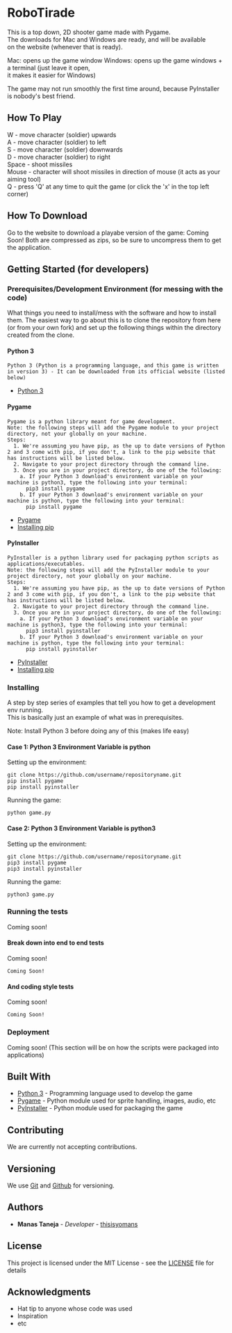 # RoboTirade

This is a top down, 2D shooter game made with Pygame.\
The downloads for Mac and Windows are ready, and will be available\
on the website (whenever that is ready).

Mac: opens up the game window
Windows: opens up the game windows + a terminal (just leave it open,\
it makes it easier for Windows)

The game may not run smoothly the first time around, because PyInstaller\
is nobody's best friend.

## How To Play

W - move character (soldier) upwards\
A - move character (soldier) to left\
S - move character (soldier) downwards\
D - move character (soldier) to right\
Space - shoot missiles\
Mouse - character will shoot missiles in direction of mouse (it acts as your aiming tool)\
Q - press 'Q' at any time to quit the game (or click the 'x' in the top left corner)

## How To Download

Go to the website to download a playabe version of the game: Coming Soon!
Both are compressed as zips, so be sure to uncompress them to get the application.

## Getting Started (for developers)

### Prerequisites/Development Environment (for messing with the code)

What things you need to install/mess with the software and how to install them.
The easiest way to go about this is to clone the repository from here (or from your
own fork) and set up the following things within the directory created from the clone.

#### Python 3

```
Python 3 (Python is a programming language, and this game is written in version 3) - It can be downloaded from its official website (listed below)
```
* [Python 3](https://www.python.org/downloads/)

#### Pygame

```
Pygame is a python library meant for game development.
Note: the following steps will add the Pygame module to your project directory, not your globally on your machine.
Steps:
  1. We're assuming you have pip, as the up to date versions of Python 2 and 3 come with pip, if you don't, a link to the pip website that has instructions will be listed below.
  2. Navigate to your project directory through the command line.
  3. Once you are in your project directory, do one of the following:
    a. If your Python 3 download's environment variable on your machine is python3, type the following into your terminal:
      pip3 install pygame
    b. If your Python 3 download's environment variable on your machine is python, type the following into your terminal:
      pip install pygame
```
* [Pygame](www.pygame.org)
* [Installing pip](https://pip.pypa.io/en/stable/installing/)

#### PyInstaller

```
PyInstaller is a python library used for packaging python scripts as applications/executables.
Note: the following steps will add the PyInstaller module to your project directory, not your globally on your machine.
Steps:
  1. We're assuming you have pip, as the up to date versions of Python 2 and 3 come with pip, if you don't, a link to the pip website that has instructions will be listed below.
  2. Navigate to your project directory through the command line.
  3. Once you are in your project directory, do one of the following:
    a. If your Python 3 download's environment variable on your machine is python3, type the following into your terminal:
      pip3 install pyinstaller
    b. If your Python 3 download's environment variable on your machine is python, type the following into your terminal:
      pip install pyinstaller
```
* [PyInstaller](http://www.pyinstaller.org/)
* [Installing pip](https://pip.pypa.io/en/stable/installing/)

### Installing

A step by step series of examples that tell you how to get a development env running.\
This is basically just an example of what was in prerequisites.

Note: Install Python 3 before doing any of this (makes life easy)

#### Case 1: Python 3 Environment Variable is python
Setting up the environment:
```
git clone https://github.com/username/repositoryname.git
pip install pygame
pip install pyinstaller
```
Running the game:
```
python game.py
```

#### Case 2: Python 3 Environment Variable is python3
Setting up the environment:
```
git clone https://github.com/username/repositoryname.git
pip3 install pygame
pip3 install pyinstaller
```
Running the game:
```
python3 game.py
```

### Running the tests

Coming soon!

#### Break down into end to end tests

Coming soon!

```
Coming Soon!
```

#### And coding style tests

Coming soon!

```
Coming Soon!
```

### Deployment

Coming soon! (This section will be on how the scripts were packaged into applications)

## Built With

* [Python 3](https://www.python.org/downloads/) - Programming language used to develop the game
* [Pygame](www.pygame.org) - Python module used for sprite handling, images, audio, etc
* [PyInstaller](http://www.pyinstaller.org/) - Python module used for packaging the game

## Contributing

We are currently not accepting contributions.

## Versioning

We use [Git](https://git-scm.com/) and [Github](https://github.com) for versioning.

## Authors

* **Manas Taneja** - *Developer* - [thisisyomans](https://github.com/thisisyomans)

## License

This project is licensed under the MIT License - see the [LICENSE](LICENSE) file for details

## Acknowledgments

* Hat tip to anyone whose code was used
* Inspiration
* etc
